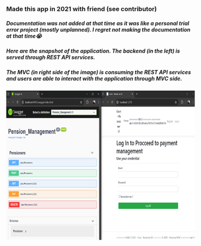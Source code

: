 ### Made this app in 2021 with friend (see contributor)
##### Documentation was not added at that time as it was like a personal trial error project (mostly unplanned). I regret not making the documentation at that time😭

##### Here are the snapshot of the application. The backend (in the left) is served through REST API services.
##### The MVC (in right side of the image) is consuming the REST API services and users are able to interact with the application through MVC side.

  <a href="https://github.com/sayanpr8175/WPF-Weather-Forex-REST">
    <img src="./ApplicationSnapShot/RESTAPI_ENDPoints and MVC.PNG" alt="App Preview" width="1000" height="400">
  </a>

